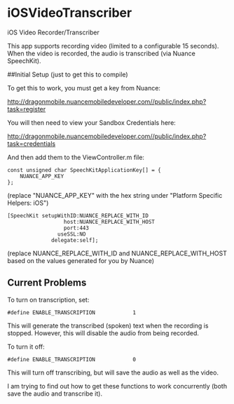 # iOSVideoTranscriber
iOS Video Recorder/Transcriber

This app supports recording video (limited to a configurable 15 seconds).  When the video is recorded, the audio is transcribed (via Nuance SpeechKit).

##Initial Setup (just to get this to compile)

To get this to work, you must get a key from Nuance:

http://dragonmobile.nuancemobiledeveloper.com//public/index.php?task=register

You will then need to view your Sandbox Credentials here:

http://dragonmobile.nuancemobiledeveloper.com//public/index.php?task=credentials

And then add them to the ViewController.m file:

    const unsigned char SpeechKitApplicationKey[] = {
        NUANCE_APP_KEY
    };

(replace "NUANCE_APP_KEY" with the hex string under "Platform Specific Helpers: iOS")

    [SpeechKit setupWithID:NUANCE_REPLACE_WITH_ID
                      host:NUANCE_REPLACE_WITH_HOST
                      port:443
                    useSSL:NO
                  delegate:self];

(replace NUANCE_REPLACE_WITH_ID and NUANCE_REPLACE_WITH_HOST based on the values generated for you by Nuance)

## Current Problems

To turn on transcription, set:

    #define ENABLE_TRANSCRIPTION            1

This will generate the transcribed (spoken) text when the recording is stopped.  However, this will disable the audio from being recorded.

To turn it off:

    #define ENABLE_TRANSCRIPTION            0

This will turn off transcribing, but will save the audio as well as the video.

I am trying to find out how to get these functions to work concurrently (both save the audio and transcribe it).

